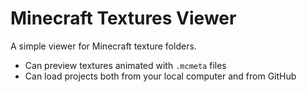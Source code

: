 # Minecraft Textures Viewer

A simple viewer for Minecraft texture folders.

- Can preview textures animated with `.mcmeta` files
- Can load projects both from your local computer and from GitHub
